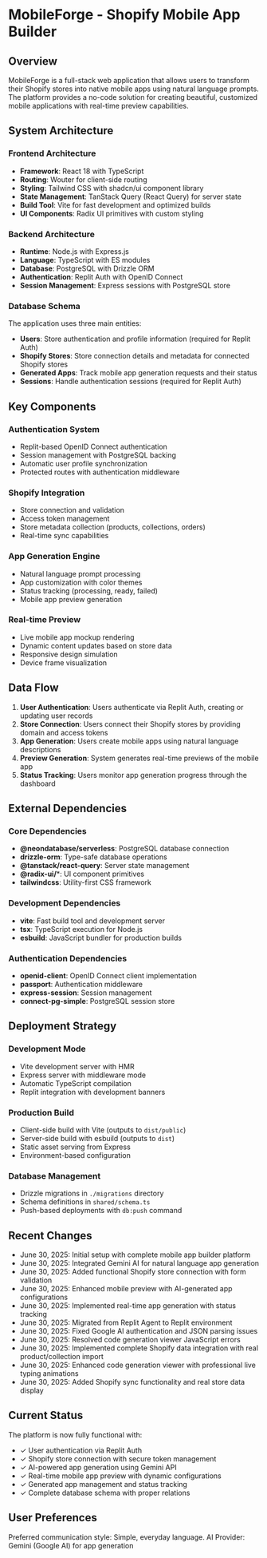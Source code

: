 # MobileForge - Shopify Mobile App Builder

## Overview

MobileForge is a full-stack web application that allows users to transform their Shopify stores into native mobile apps using natural language prompts. The platform provides a no-code solution for creating beautiful, customized mobile applications with real-time preview capabilities.

## System Architecture

### Frontend Architecture
- **Framework**: React 18 with TypeScript
- **Routing**: Wouter for client-side routing
- **Styling**: Tailwind CSS with shadcn/ui component library
- **State Management**: TanStack Query (React Query) for server state
- **Build Tool**: Vite for fast development and optimized builds
- **UI Components**: Radix UI primitives with custom styling

### Backend Architecture
- **Runtime**: Node.js with Express.js
- **Language**: TypeScript with ES modules
- **Database**: PostgreSQL with Drizzle ORM
- **Authentication**: Replit Auth with OpenID Connect
- **Session Management**: Express sessions with PostgreSQL store

### Database Schema
The application uses three main entities:
- **Users**: Store authentication and profile information (required for Replit Auth)
- **Shopify Stores**: Store connection details and metadata for connected Shopify stores
- **Generated Apps**: Track mobile app generation requests and their status
- **Sessions**: Handle authentication sessions (required for Replit Auth)

## Key Components

### Authentication System
- Replit-based OpenID Connect authentication
- Session management with PostgreSQL backing
- Automatic user profile synchronization
- Protected routes with authentication middleware

### Shopify Integration
- Store connection and validation
- Access token management
- Store metadata collection (products, collections, orders)
- Real-time sync capabilities

### App Generation Engine
- Natural language prompt processing
- App customization with color themes
- Status tracking (processing, ready, failed)
- Mobile app preview generation

### Real-time Preview
- Live mobile app mockup rendering
- Dynamic content updates based on store data
- Responsive design simulation
- Device frame visualization

## Data Flow

1. **User Authentication**: Users authenticate via Replit Auth, creating or updating user records
2. **Store Connection**: Users connect their Shopify stores by providing domain and access tokens
3. **App Generation**: Users create mobile apps using natural language descriptions
4. **Preview Generation**: System generates real-time previews of the mobile app
5. **Status Tracking**: Users monitor app generation progress through the dashboard

## External Dependencies

### Core Dependencies
- **@neondatabase/serverless**: PostgreSQL database connection
- **drizzle-orm**: Type-safe database operations
- **@tanstack/react-query**: Server state management
- **@radix-ui/***: UI component primitives
- **tailwindcss**: Utility-first CSS framework

### Development Dependencies
- **vite**: Fast build tool and development server
- **tsx**: TypeScript execution for Node.js
- **esbuild**: JavaScript bundler for production builds

### Authentication Dependencies
- **openid-client**: OpenID Connect client implementation
- **passport**: Authentication middleware
- **express-session**: Session management
- **connect-pg-simple**: PostgreSQL session store

## Deployment Strategy

### Development Mode
- Vite development server with HMR
- Express server with middleware mode
- Automatic TypeScript compilation
- Replit integration with development banners

### Production Build
- Client-side build with Vite (outputs to `dist/public`)
- Server-side build with esbuild (outputs to `dist`)
- Static asset serving from Express
- Environment-based configuration

### Database Management
- Drizzle migrations in `./migrations` directory
- Schema definitions in `shared/schema.ts`
- Push-based deployments with `db:push` command

## Recent Changes

- June 30, 2025: Initial setup with complete mobile app builder platform
- June 30, 2025: Integrated Gemini AI for natural language app generation
- June 30, 2025: Added functional Shopify store connection with form validation
- June 30, 2025: Enhanced mobile preview with AI-generated app configurations
- June 30, 2025: Implemented real-time app generation with status tracking
- June 30, 2025: Migrated from Replit Agent to Replit environment
- June 30, 2025: Fixed Google AI authentication and JSON parsing issues
- June 30, 2025: Resolved code generation viewer JavaScript errors
- June 30, 2025: Implemented complete Shopify data integration with real product/collection import
- June 30, 2025: Enhanced code generation viewer with professional live typing animations
- June 30, 2025: Added Shopify sync functionality and real store data display

## Current Status

The platform is now fully functional with:
- ✓ User authentication via Replit Auth
- ✓ Shopify store connection with secure token management
- ✓ AI-powered app generation using Gemini API
- ✓ Real-time mobile app preview with dynamic configurations
- ✓ Generated app management and status tracking
- ✓ Complete database schema with proper relations

## User Preferences

Preferred communication style: Simple, everyday language.
AI Provider: Gemini (Google AI) for app generation